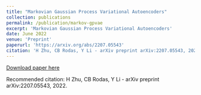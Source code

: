 ```yaml
---
title: "Markovian Gaussian Process Variational Autoencoders"
collection: publications
permalink: /publication/markov-gpvae
excerpt: 'Markovian Gaussian Process Variational Autoencoders'
date: June 2022
venue: 'Preprint'
paperurl: 'https://arxiv.org/abs/2207.05543'
citation: 'H Zhu, CB Rodas, Y Li - arXiv preprint arXiv:2207.05543, 2022.'
---
```


[Download paper here](https://arxiv.org/pdf/2207.05543.pdf)

Recommended citation: H Zhu, CB Rodas, Y Li - arXiv preprint arXiv:2207.05543, 2022.
